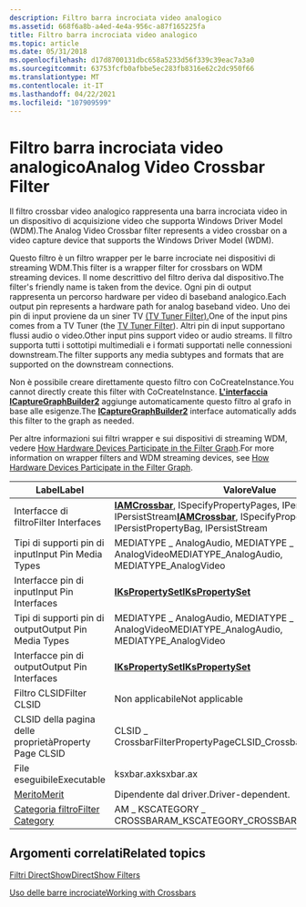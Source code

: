 ```yaml
---
description: Filtro barra incrociata video analogico
ms.assetid: 668f6a8b-a4ed-4e4a-956c-a87f165225fa
title: Filtro barra incrociata video analogico
ms.topic: article
ms.date: 05/31/2018
ms.openlocfilehash: d17d8700131dbc658a5233d56f339c39eac7a3a0
ms.sourcegitcommit: 63753fcfb0afbbe5ec283fb8316e62c2dc950f66
ms.translationtype: MT
ms.contentlocale: it-IT
ms.lasthandoff: 04/22/2021
ms.locfileid: "107909599"
---
```

# <a name="analog-video-crossbar-filter"></a><span data-ttu-id="e48ce-103">Filtro barra incrociata video analogico</span><span class="sxs-lookup"><span data-stu-id="e48ce-103">Analog Video Crossbar Filter</span></span>

<span data-ttu-id="e48ce-104">Il filtro crossbar video analogico rappresenta una barra incrociata video in un dispositivo di acquisizione video che supporta Windows Driver Model (WDM).</span><span class="sxs-lookup"><span data-stu-id="e48ce-104">The Analog Video Crossbar filter represents a video crossbar on a video capture device that supports the Windows Driver Model (WDM).</span></span>

<span data-ttu-id="e48ce-105">Questo filtro è un filtro wrapper per le barre incrociate nei dispositivi di streaming WDM.</span><span class="sxs-lookup"><span data-stu-id="e48ce-105">This filter is a wrapper filter for crossbars on WDM streaming devices.</span></span> <span data-ttu-id="e48ce-106">Il nome descrittivo del filtro deriva dal dispositivo.</span><span class="sxs-lookup"><span data-stu-id="e48ce-106">The filter's friendly name is taken from the device.</span></span> <span data-ttu-id="e48ce-107">Ogni pin di output rappresenta un percorso hardware per video di baseband analogico.</span><span class="sxs-lookup"><span data-stu-id="e48ce-107">Each output pin represents a hardware path for analog baseband video.</span></span> <span data-ttu-id="e48ce-108">Uno dei pin di input proviene da un siner TV [(TV Tuner Filter).](tv-tuner-filter.md)</span><span class="sxs-lookup"><span data-stu-id="e48ce-108">One of the input pins comes from a TV Tuner (the [TV Tuner Filter](tv-tuner-filter.md)).</span></span> <span data-ttu-id="e48ce-109">Altri pin di input supportano flussi audio o video.</span><span class="sxs-lookup"><span data-stu-id="e48ce-109">Other input pins support video or audio streams.</span></span> <span data-ttu-id="e48ce-110">Il filtro supporta tutti i sottotipi multimediali e i formati supportati nelle connessioni downstream.</span><span class="sxs-lookup"><span data-stu-id="e48ce-110">The filter supports any media subtypes and formats that are supported on the downstream connections.</span></span>

<span data-ttu-id="e48ce-111">Non è possibile creare direttamente questo filtro con CoCreateInstance.</span><span class="sxs-lookup"><span data-stu-id="e48ce-111">You cannot directly create this filter with CoCreateInstance.</span></span> <span data-ttu-id="e48ce-112">[**L'interfaccia ICaptureGraphBuilder2**](/windows/desktop/api/Strmif/nn-strmif-icapturegraphbuilder2) aggiunge automaticamente questo filtro al grafo in base alle esigenze.</span><span class="sxs-lookup"><span data-stu-id="e48ce-112">The [**ICaptureGraphBuilder2**](/windows/desktop/api/Strmif/nn-strmif-icapturegraphbuilder2) interface automatically adds this filter to the graph as needed.</span></span>

<span data-ttu-id="e48ce-113">Per altre informazioni sui filtri wrapper e sui dispositivi di streaming WDM, vedere [How Hardware Devices Participate in the Filter Graph](how-hardware-devices-participate-in-the-filter-graph.md).</span><span class="sxs-lookup"><span data-stu-id="e48ce-113">For more information on wrapper filters and WDM streaming devices, see [How Hardware Devices Participate in the Filter Graph](how-hardware-devices-participate-in-the-filter-graph.md).</span></span>



| <span data-ttu-id="e48ce-114">Label</span><span class="sxs-lookup"><span data-stu-id="e48ce-114">Label</span></span> | <span data-ttu-id="e48ce-115">Valore</span><span class="sxs-lookup"><span data-stu-id="e48ce-115">Value</span></span> |
|------------------------------------------|------------------------------------------------------------------------------------------------|
| <span data-ttu-id="e48ce-116">Interfacce di filtro</span><span class="sxs-lookup"><span data-stu-id="e48ce-116">Filter Interfaces</span></span>                        | <span data-ttu-id="e48ce-117">[**IAMCrossbar**](/windows/desktop/api/Strmif/nn-strmif-iamcrossbar), ISpecifyPropertyPages, IPersistPropertyBag, IPersistStream</span><span class="sxs-lookup"><span data-stu-id="e48ce-117">[**IAMCrossbar**](/windows/desktop/api/Strmif/nn-strmif-iamcrossbar), ISpecifyPropertyPages, IPersistPropertyBag, IPersistStream</span></span> |
| <span data-ttu-id="e48ce-118">Tipi di supporti pin di input</span><span class="sxs-lookup"><span data-stu-id="e48ce-118">Input Pin Media Types</span></span>                    | <span data-ttu-id="e48ce-119">MEDIATYPE \_ AnalogAudio, MEDIATYPE \_ AnalogVideo</span><span class="sxs-lookup"><span data-stu-id="e48ce-119">MEDIATYPE\_AnalogAudio, MEDIATYPE\_AnalogVideo</span></span>                                                 |
| <span data-ttu-id="e48ce-120">Interfacce pin di input</span><span class="sxs-lookup"><span data-stu-id="e48ce-120">Input Pin Interfaces</span></span>                     | [<span data-ttu-id="e48ce-121">**IKsPropertySet**</span><span class="sxs-lookup"><span data-stu-id="e48ce-121">**IKsPropertySet**</span></span>](ikspropertyset.md)                                                       |
| <span data-ttu-id="e48ce-122">Tipi di supporti pin di output</span><span class="sxs-lookup"><span data-stu-id="e48ce-122">Output Pin Media Types</span></span>                   | <span data-ttu-id="e48ce-123">MEDIATYPE \_ AnalogAudio, MEDIATYPE \_ AnalogVideo</span><span class="sxs-lookup"><span data-stu-id="e48ce-123">MEDIATYPE\_AnalogAudio, MEDIATYPE\_AnalogVideo</span></span>                                                 |
| <span data-ttu-id="e48ce-124">Interfacce pin di output</span><span class="sxs-lookup"><span data-stu-id="e48ce-124">Output Pin Interfaces</span></span>                    | [<span data-ttu-id="e48ce-125">**IKsPropertySet**</span><span class="sxs-lookup"><span data-stu-id="e48ce-125">**IKsPropertySet**</span></span>](ikspropertyset.md)                                                       |
| <span data-ttu-id="e48ce-126">Filtro CLSID</span><span class="sxs-lookup"><span data-stu-id="e48ce-126">Filter CLSID</span></span>                             | <span data-ttu-id="e48ce-127">Non applicabile</span><span class="sxs-lookup"><span data-stu-id="e48ce-127">Not applicable</span></span>                                                                                 |
| <span data-ttu-id="e48ce-128">CLSID della pagina delle proprietà</span><span class="sxs-lookup"><span data-stu-id="e48ce-128">Property Page CLSID</span></span>                      | <span data-ttu-id="e48ce-129">CLSID \_ CrossbarFilterPropertyPage</span><span class="sxs-lookup"><span data-stu-id="e48ce-129">CLSID\_CrossbarFilterPropertyPage</span></span>                                                              |
| <span data-ttu-id="e48ce-130">File eseguibile</span><span class="sxs-lookup"><span data-stu-id="e48ce-130">Executable</span></span>                               | <span data-ttu-id="e48ce-131">ksxbar.ax</span><span class="sxs-lookup"><span data-stu-id="e48ce-131">ksxbar.ax</span></span>                                                                                      |
| [<span data-ttu-id="e48ce-132">Merito</span><span class="sxs-lookup"><span data-stu-id="e48ce-132">Merit</span></span>](merit.md)                       | <span data-ttu-id="e48ce-133">Dipendente dal driver.</span><span class="sxs-lookup"><span data-stu-id="e48ce-133">Driver-dependent.</span></span>                                                                              |
| [<span data-ttu-id="e48ce-134">Categoria filtro</span><span class="sxs-lookup"><span data-stu-id="e48ce-134">Filter Category</span></span>](filter-categories.md) | <span data-ttu-id="e48ce-135">AM \_ KSCATEGORY \_ CROSSBAR</span><span class="sxs-lookup"><span data-stu-id="e48ce-135">AM\_KSCATEGORY\_CROSSBAR</span></span>                                                                       |



 

## <a name="related-topics"></a><span data-ttu-id="e48ce-136">Argomenti correlati</span><span class="sxs-lookup"><span data-stu-id="e48ce-136">Related topics</span></span>

<dl> <dt>

[<span data-ttu-id="e48ce-137">Filtri DirectShow</span><span class="sxs-lookup"><span data-stu-id="e48ce-137">DirectShow Filters</span></span>](directshow-filters.md)
</dt> <dt>

[<span data-ttu-id="e48ce-138">Uso delle barre incrociate</span><span class="sxs-lookup"><span data-stu-id="e48ce-138">Working with Crossbars</span></span>](working-with-crossbars.md)
</dt> </dl>

 

 



